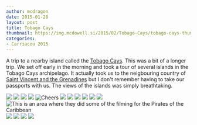 ```yaml
---
author: mcdragon
date: 2015-01-28
layout: post
title: Tobago Cays
thumbnail: https://img.mcdowell.si/2015/02/Tobago-Cays/tobago-cays-thumb.jpg
categories:
- Carriacou 2015
---
```


A trip to a nearby island called the [Tobago Cays](https://en.wikipedia.org/wiki/Tobago_Cays). This was a bit of a longer trip. We set off early in the morning and took a tour of several islands in the Tobago Cays archipelago. It actually took us to the neigbouring country of [Saint Vincent and the Grenadines](https://en.wikipedia.org/wiki/Saint_Vincent_and_the_Grenadines) but I don't remember having to take our passports with us. The views of the islands was simply breathtaking. 

![](https://img.mcdowell.si/2015/02/Tobago-Cays/IMG_2859.JPG "")
![](https://img.mcdowell.si/2015/02/Tobago-Cays/IMG_2871.JPG "")
![](https://img.mcdowell.si/2015/02/Tobago-Cays/IMG_2874.JPG "")
![](https://img.mcdowell.si/2015/02/Tobago-Cays/IMG_2877.JPG "")
![](https://img.mcdowell.si/2015/02/Tobago-Cays/IMG_2882.JPG "Cheers")
![](https://img.mcdowell.si/2015/02/Tobago-Cays/IMG_2895.JPG "")
![](https://img.mcdowell.si/2015/02/Tobago-Cays/IMG_2902.JPG "")
![](https://img.mcdowell.si/2015/02/Tobago-Cays/IMG_2911.JPG "")
![](https://img.mcdowell.si/2015/02/Tobago-Cays/IMG_2914.JPG "")
![](https://img.mcdowell.si/2015/02/Tobago-Cays/IMG_2917.JPG "")
![](https://img.mcdowell.si/2015/02/Tobago-Cays/IMG_2919.JPG "")
![](https://img.mcdowell.si/2015/02/Tobago-Cays/IMG_2922.JPG "This is an area where they did some of the filming for the Pirates of the Caribbean")
![](https://img.mcdowell.si/2015/02/Tobago-Cays/IMG_2926.JPG "")
![](https://img.mcdowell.si/2015/02/Tobago-Cays/IMG_2933.JPG "")
![](https://img.mcdowell.si/2015/02/Tobago-Cays/IMG_2937.JPG "")
![](https://img.mcdowell.si/2015/02/Tobago-Cays/IMG_2940.JPG "")